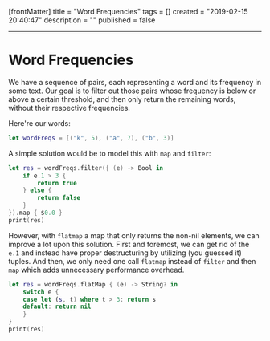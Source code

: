 [frontMatter]
title = "Word Frequencies"
tags = []
created = "2019-02-15 20:40:47"
description = ""
published = false

---

# Word Frequencies

We have a sequence of pairs, each representing a word and its frequency
in some text. Our goal is to filter out those pairs whose frequency is
below or above a certain threshold, and then only return the remaining
words, without their respective frequencies.

Here\'re our words:

``` Swift
let wordFreqs = [("k", 5), ("a", 7), ("b", 3)]
```

A simple solution would be to model this with `map` and `filter`:

``` Swift
let res = wordFreqs.filter({ (e) -> Bool in
    if e.1 > 3 {
        return true
    } else {
        return false
    }
}).map { $0.0 }
print(res)
```

However, with `flatmap` a map that only returns the non-nil elements, we
can improve a lot upon this solution. First and foremost, we can get rid
of the `e.1` and instead have proper destructuring by utilizing (you
guessed it) tuples. And then, we only need one call `flatmap` instead of
`filter` and then `map` which adds unnecessary performance overhead.

``` Swift
let res = wordFreqs.flatMap { (e) -> String? in
    switch e {
    case let (s, t) where t > 3: return s
    default: return nil
    }
}
print(res)
```

